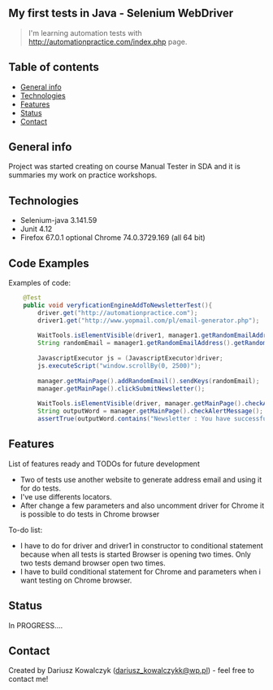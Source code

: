 ## My first tests in Java - Selenium WebDriver
>I'm learning automation tests with  http://automationpractice.com/index.php page.

## Table of contents
* [General info](#general-info)
* [Technologies](#technologies)
* [Features](#features)
* [Status](#status)
* [Contact](#contact)

## General info
Project was started creating on course Manual Tester in SDA and it is summaries my work on practice workshops. 

## Technologies
* Selenium-java 3.141.59
* Junit 4.12
* Firefox 67.0.1 optional Chrome 74.0.3729.169  (all 64 bit)

## Code Examples
Examples of code:

```java
    @Test
    public void veryficationEngineAddToNewsletterTest(){
        driver.get("http://automationpractice.com");
        driver1.get("http://www.yopmail.com/pl/email-generator.php");
    
        WaitTools.isElementVisible(driver1, manager1.getRandomEmailAddress().randomAddresEmailWebElement());
        String randomEmail = manager1.getRandomEmailAddress().getRandomAddressEmail();
    
        JavascriptExecutor js = (JavascriptExecutor)driver;
        js.executeScript("window.scrollBy(0, 2500)");
    
        manager.getMainPage().addRandomEmail().sendKeys(randomEmail);
        manager.getMainPage().clickSubmitNewsletter();
    
        WaitTools.isElementVisible(driver, manager.getMainPage().checkAlertMessageWebElement());
        String outputWord = manager.getMainPage().checkAlertMessage();
        assertTrue(outputWord.contains("Newsletter : You have successfully subscribed to this newsletter."));
```



## Features
List of features ready and TODOs for future development
* Two of tests use another website to generate address email and using it for do tests.
* I've use differents locators.
* After change a few parameters and also uncomment driver for Chrome it is possible to do tests in Chrome browser

To-do list:
* I have to do for driver and driver1 in constructor to conditional statement because when all tests is started Browser is opening two times. Only two tests demand browser open two times.
* I have to build conditional statement for Chrome and parameters when i want testing on Chrome browser.

## Status
In PROGRESS....

## Contact
Created by Dariusz Kowalczyk (dariusz_kowalczykk@wp.pl) - feel free to contact me!
